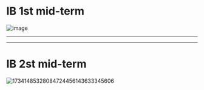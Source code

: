 

# IB 1st mid-term 

![image](https://github.com/user-attachments/assets/6ea62146-2bd1-4109-a472-69e6c2f8f0bb)

 
_______________
_______________
# IB 2st mid-term 
![17341485328084724456143633345606](https://github.com/user-attachments/assets/2e0b4172-d0b7-44df-9dc2-7a7ddaa837b6)

 
